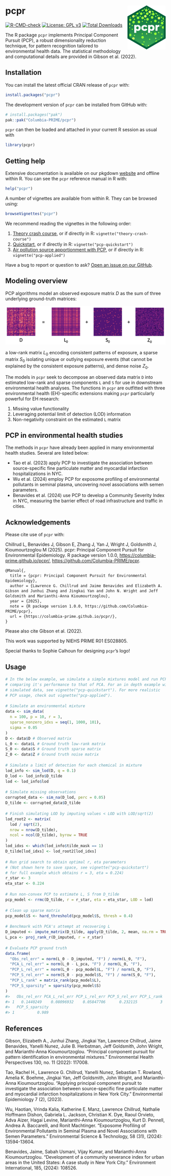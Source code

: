 
<!-- README.md is generated from README.Rmd. Please edit that file -->

# pcpr <a href="https://columbia-prime.github.io/pcpr/"><img src="man/figures/logo.png" align="right" height="138" alt="pcpr website" /></a>

<!-- badges: start -->

<!-- [![CRAN status](https://www.r-pkg.org/badges/version/pcpr)](https://cran.r-project.org/package=pcpr) -->

[![R-CMD-check](https://github.com/Columbia-PRIME/pcpr/actions/workflows/R-CMD-check.yaml/badge.svg)](https://github.com/Columbia-PRIME/pcpr/actions/workflows/R-CMD-check.yaml)
[![License: GPL
v3](https://img.shields.io/badge/License-GPLv3-blue.svg)](https://www.gnu.org/licenses/gpl-3.0)
[![Total
Downloads](https://cranlogs.r-pkg.org/badges/grand-total/pcpr)](https://cranlogs.r-pkg.org/badges/grand-total/pcpr)
<!-- badges: end -->

The R package `pcpr` implements Principal Component Pursuit (PCP), a
robust dimensionality reduction technique, for pattern recognition
tailored to environmental health data. The statistical methodology and
computational details are provided in Gibson et al. (2022).

## Installation

You can install the latest official CRAN release of `pcpr` with:

``` r
install.packages("pcpr")
```

The development version of `pcpr` can be installed from GitHub with:

``` r
# install.packages("pak")
pak::pak("Columbia-PRIME/pcpr")
```

`pcpr` can then be loaded and attached in your current R session as
usual with

``` r
library(pcpr)
```

## Getting help

Extensive documentation is available on our pkgdown
[website](https://columbia-prime.github.io/pcpr/reference/index.html)
and offline within R. You can see the `pcpr` reference manual in R with:

``` r
help("pcpr")
```

A number of vignettes are available from within R. They can be browsed
using:

``` r
browseVignettes("pcpr")
```

We recommend reading the vignettes in the following order:

1.  [Theory crash
    course](https://columbia-prime.github.io/pcpr/articles/theory-crash-course.html),
    or if directly in R: `vignette("theory-crash-course")`
2.  [Quickstart](https://columbia-prime.github.io/pcpr/articles/pcp-quickstart.html),
    or if directly in R: `vignette("pcp-quickstart")`
3.  [Air pollution source apportionment with
    PCP](https://columbia-prime.github.io/pcpr/articles/pcp-applied.html),
    or if directly in R: `vignette("pcp-applied")`

Have a bug to report or question to ask? [Open an issue on our
GitHub](https://github.com/Columbia-PRIME/pcpr/issues).

## Modeling overview

PCP algorithms model an observed exposure matrix $D$ as the sum of three
underlying ground-truth matrices:

![](man/figures/README-pcp-model-1.jpeg)

a low-rank matrix $L_0$ encoding consistent patterns of exposure, a
sparse matrix $S_0$ isolating unique or outlying exposure events (that
cannot be explained by the consistent exposure patterns), and dense
noise $Z_0$.

The models in `pcpr` seek to decompose an observed data matrix `D` into
estimated low-rank and sparse components `L` and `S` for use in
downstream environmental health analyses. The functions in `pcpr` are
outfitted with three environmental health (EH)-specific extensions
making `pcpr` particularly powerful for EH research:

1.  Missing value functionality
2.  Leveraging potential limit of detection (LOD) information
3.  Non-negativity constraint on the estimated `L` matrix

## PCP in environmental health studies

The methods in `pcpr` have already been applied in many environmental
health studies. Several are listed below:

- Tao et al. (2023) apply PCP to investigate the association between
  source-specific fine particulate matter and myocardial infarction
  hospitalizations in NYC.
- Wu et al. (2024) employ PCP for exposome profiling of environmental
  pollutants in seminal plasma, uncovering novel associations with semen
  parameters.
- Benavides et al. (2024) use PCP to develop a Community Severity Index
  in NYC, measuring the barrier effect of road infrastructure and
  traffic in cities.

## Acknowledgements

Please cite use of `pcpr` with:

Chillrud L, Benavides J, Gibson E, Zhang J, Yan J, Wright J, Goldsmith
J, Kioumourtzoglou M (2025). pcpr: Principal Component Pursuit for
Environmental Epidemiology. R package version 1.0.0,
<https://columbia-prime.github.io/pcpr/>,
<https://github.com/Columbia-PRIME/pcpr>.

    @Manual{,
      title = {pcpr: Principal Component Pursuit for Environmental Epidemiology},
      author = {Lawrence G. Chillrud and Jaime Benavides and Elizabeth A. Gibson and Junhui Zhang and Jingkai Yan and John N. Wright and Jeff Goldsmith and Marianthi-Anna Kioumourtzoglou},
      year = {2025},
      note = {R package version 1.0.0, https://github.com/Columbia-PRIME/pcpr},
      url = {https://columbia-prime.github.io/pcpr/},
    }

Please also cite Gibson et al. (2022).

This work was supported by NIEHS PRIME R01 ES028805.

Special thanks to Sophie Calhoun for designing `pcpr`’s logo!

## Usage

``` r
# In the below example, we simulate a simple mixtures model and run PCP,
# comparing it's performance to that of PCA. For an in depth example with
# simulated data, see vignette("pcp-quickstart"). For more realistic
# PCP usage, check out vignette("pcp-applied").

# Simulate an environmental mixture
data <- sim_data(
  n = 100, p = 10, r = 3,
  sparse_nonzero_idxs = seq(1, 1000, 101),
  sigma = 0.05
)
D <- data$D # Observed matrix
L_0 <- data$L # Ground truth low-rank matrix
S_0 <- data$S # Ground truth sparse matrix
Z_0 <- data$Z # Ground truth noise matrix

# Simulate a limit of detection for each chemical in mixture
lod_info <- sim_lod(D, q = 0.1)
D_lod <- lod_info$D_tilde
lod <- lod_info$lod

# Simulate missing observations
corrupted_data <- sim_na(D_lod, perc = 0.05)
D_tilde <- corrupted_data$D_tilde

# Finish simulating LOD by imputing values < LOD with LOD/sqrt(2)
lod_root2 <- matrix(
  lod / sqrt(2),
  nrow = nrow(D_tilde),
  ncol = ncol(D_tilde), byrow = TRUE
)
lod_idxs <- which(lod_info$tilde_mask == 1)
D_tilde[lod_idxs] <- lod_root2[lod_idxs]

# Run grid search to obtain optimal r, eta parameters
# (Not shown here to save space, see vignette("pcp-quickstart")
# for full example which obtains r = 3, eta = 0.224)
r_star <- 3
eta_star <- 0.224

# Run non-convex PCP to estimate L, S from D_tilde
pcp_model <- rrmc(D_tilde, r = r_star, eta = eta_star, LOD = lod)

# Clean up sparse matrix
pcp_model$S <- hard_threshold(pcp_model$S, thresh = 0.4)

# Benchmark with PCA's attempt at recovering L
D_imputed <- impute_matrix(D_tilde, apply(D_tilde, 2, mean, na.rm = TRUE))
L_pca <- proj_rank_r(D_imputed, r = r_star)

# Evaluate PCP ground truth
data.frame(
  "Obs_rel_err" = norm(L_0 - D_imputed, "F") / norm(L_0, "F"),
  "PCA_L_rel_err" = norm(L_0 - L_pca, "F") / norm(L_0, "F"),
  "PCP_L_rel_err" = norm(L_0 - pcp_model$L, "F") / norm(L_0, "F"),
  "PCP_S_rel_err" = norm(S_0 - pcp_model$S, "F") / norm(S_0, "F"),
  "PCP_L_rank" = matrix_rank(pcp_model$L),
  "PCP_S_sparsity" = sparsity(pcp_model$S)
)
#>   Obs_rel_err PCA_L_rel_err PCP_L_rel_err PCP_S_rel_err PCP_L_rank
#> 1   0.1440249    0.08096932    0.05847706      0.232115          3
#>   PCP_S_sparsity
#> 1          0.989
```

## References

Gibson, Elizabeth A., Junhui Zhang, Jingkai Yan, Lawrence Chillrud,
Jaime Benavides, Yanelli Nunez, Julie B. Herbstman, Jeff Goldsmith, John
Wright, and Marianthi-Anna Kioumourtzoglou. “Principal component pursuit
for pattern identification in environmental mixtures.” Environmental
Health Perspectives 130, no. 11 (2022): 117008.

Tao, Rachel H., Lawrence G. Chillrud, Yanelli Nunez, Sebastian T.
Rowland, Amelia K. Boehme, Jingkai Yan, Jeff Goldsmith, John Wright, and
Marianthi-Anna Kioumourtzoglou. “Applying principal component pursuit to
investigate the association between source-specific fine particulate
matter and myocardial infarction hospitalizations in New York City.”
Environmental Epidemiology 7 (2), (2023).

Wu, Haotian, Vrinda Kalia, Katherine E. Manz, Lawrence Chillrud,
Nathalie Hoffmann Dishon, Gabriela L. Jackson, Christian K. Dye, Raoul
Orvieto, Adva Aizer, Hagai Levine, Marianthi-Anna Kioumourtzoglou, Kurt
D. Pennell, Andrea A. Baccarelli, and Ronit Machtinger. “Exposome
Profiling of Environmental Pollutants in Seminal Plasma and Novel
Associations with Semen Parameters.” Environmental Science & Technology,
58 (31), (2024): 13594-13604.

Benavides, Jaime, Sabah Usmani, Vijay Kumar, and Marianthi-Anna
Kioumourtzoglou. “Development of a community severance index for urban
areas in the United States: A case study in New York City.” Environment
International, 185, (2024): 108526.
